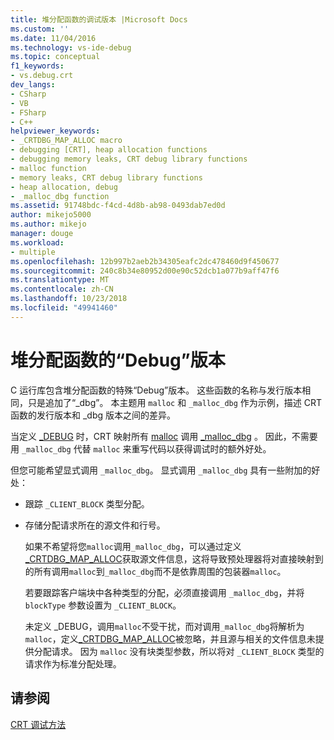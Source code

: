 ```yaml
---
title: 堆分配函数的调试版本 |Microsoft Docs
ms.custom: ''
ms.date: 11/04/2016
ms.technology: vs-ide-debug
ms.topic: conceptual
f1_keywords:
- vs.debug.crt
dev_langs:
- CSharp
- VB
- FSharp
- C++
helpviewer_keywords:
- _CRTDBG_MAP_ALLOC macro
- debugging [CRT], heap allocation functions
- debugging memory leaks, CRT debug library functions
- malloc function
- memory leaks, CRT debug library functions
- heap allocation, debug
- _malloc_dbg function
ms.assetid: 91748bdc-f4cd-4d8b-ab98-0493dab7ed0d
author: mikejo5000
ms.author: mikejo
manager: douge
ms.workload:
- multiple
ms.openlocfilehash: 12b997b2aeb2b34305eafc2dc478460d9f450677
ms.sourcegitcommit: 240c8b34e80952d00e90c52dcb1a077b9aff47f6
ms.translationtype: MT
ms.contentlocale: zh-CN
ms.lasthandoff: 10/23/2018
ms.locfileid: "49941460"
---
```

# <a name="debug-versions-of-heap-allocation-functions"></a>堆分配函数的“Debug”版本
C 运行库包含堆分配函数的特殊“Debug”版本。 这些函数的名称与发行版本相同，只是追加了“_dbg”。 本主题用 `malloc` 和 `_malloc_dbg` 作为示例，描述 CRT 函数的发行版本和 _dbg 版本之间的差异。  
  
 当定义 [_DEBUG](/cpp/c-runtime-library/debug) 时，CRT 映射所有 [malloc](/cpp/c-runtime-library/reference/malloc) 调用 [_malloc_dbg](/cpp/c-runtime-library/reference/malloc-dbg) 。 因此，不需要用 `_malloc_dbg` 代替 `malloc` 来重写代码以获得调试时的额外好处。  
  
 但您可能希望显式调用 `_malloc_dbg`。 显式调用 `_malloc_dbg` 具有一些附加的好处：  
  
- 跟踪 `_CLIENT_BLOCK` 类型分配。  
  
- 存储分配请求所在的源文件和行号。  
  
  如果不希望将您`malloc`调用`_malloc_dbg`，可以通过定义[_CRTDBG_MAP_ALLOC](/cpp/c-runtime-library/crtdbg-map-alloc)获取源文件信息，这将导致预处理器将对直接映射到的所有调用`malloc`到`_malloc_dbg`而不是依靠周围的包装器`malloc`。  
  
  若要跟踪客户端块中各种类型的分配，必须直接调用 `_malloc_dbg`，并将 `blockType` 参数设置为 `_CLIENT_BLOCK`。  
  
  未定义 _DEBUG，调用`malloc`不受干扰，而对调用`_malloc_dbg`将解析为`malloc`，定义[_CRTDBG_MAP_ALLOC](/cpp/c-runtime-library/crtdbg-map-alloc)被忽略，并且源与相关的文件信息未提供分配请求。 因为 `malloc` 没有块类型参数，所以将对 `_CLIENT_BLOCK` 类型的请求作为标准分配处理。  
  
## <a name="see-also"></a>请参阅  
 [CRT 调试方法](../debugger/crt-debugging-techniques.md)